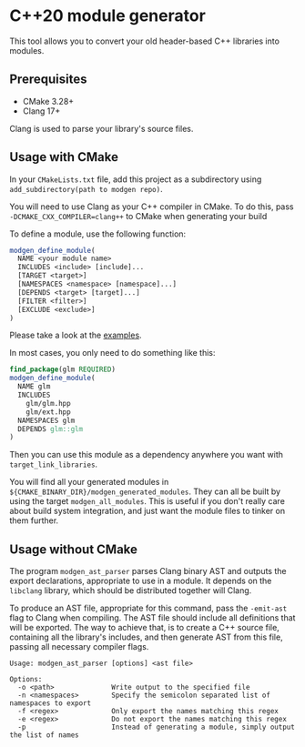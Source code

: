 # C++20 module generator

This tool allows you to convert your old header-based C++ libraries into modules.

## Prerequisites

 - CMake 3.28+
 - Clang 17+

Clang is used to parse your library's source files.

## Usage with CMake

In your `CMakeLists.txt` file, add this project as a subdirectory
using `add_subdirectory(path to modgen repo)`.

You will need to use Clang as your C++ compiler in CMake.
To do this, pass `-DCMAKE_CXX_COMPILER=clang++` to CMake when generating your build

To define a module, use the following function:

```cmake
modgen_define_module(
  NAME <your module name>
  INCLUDES <include> [include]...
  [TARGET <target>]
  [NAMESPACES <namespace> [namespace]...]
  [DEPENDS <target> [target]...]
  [FILTER <filter>]
  [EXCLUDE <exclude>]
)
```

Please take a look at the [examples](https://github.com/tsarn/modgen/blob/main/demo/CMakeLists.txt).

In most cases, you only need to do something like this:

```cmake
find_package(glm REQUIRED)
modgen_define_module(
  NAME glm
  INCLUDES
    glm/glm.hpp
    glm/ext.hpp
  NAMESPACES glm
  DEPENDS glm::glm
)
```

Then you can use this module as a dependency anywhere you want with `target_link_libraries`.

You will find all your generated modules in `${CMAKE_BINARY_DIR}/modgen_generated_modules`.
They can all be built by using the target `modgen_all_modules`.
This is useful if you don't really care about build system integration, and just want the module
files to tinker on them further.

## Usage without CMake

The program `modgen_ast_parser` parses Clang binary AST and outputs the export declarations,
appropriate to use in a module. It depends on the `libclang` library, which should be
distributed together will Clang.

To produce an AST file, appropriate for this command, pass the `-emit-ast` flag to Clang
when compiling. The AST file should include all definitions that will be exported.
The way to achieve that, is to create a C++ source file, containing all the library's
includes, and then generate AST from this file, passing all necessary compiler flags.

```
Usage: modgen_ast_parser [options] <ast file>

Options:
  -o <path>              Write output to the specified file
  -n <namespaces>        Specify the semicolon separated list of namespaces to export
  -f <regex>             Only export the names matching this regex
  -e <regex>             Do not export the names matching this regex
  -p                     Instead of generating a module, simply output the list of names
```